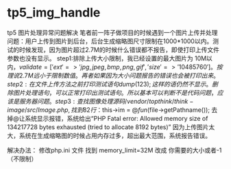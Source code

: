 # tp5_img_handle
tp5 图片处理异常问题解决
  笔者前一阵子做项目的时候遇到一个图片上传并处理问题：用户上传到图片到后台，后台生成缩略图尺寸限制在1000*1000以内。测试的时候发现，因为图片超过2.7M的时候什么错误都不报告，即使打印上传文件参数也没有显示。
  step1:排除上传大小限制，我已经设置的最大图片为 10M以内，$validate=['ext'=>'jpg,jpeg,bmp,png,gif','size'=>'10485760'] 。按理说2.7M远小于限制数值。再者如果因为大小问题报告的错误也会被打印出来。
  step2:在文件上传方法之前打印测试语句 dump(123); 这样的语仍然不显示。删除图片处理语句，可以正常打印出测试语句。所以基本可以判断不是代码问题，应该是服务器问题。
  step3:查找图像处理源码 /vendor/topthink/think-image/src/Image.php,找到82行：$this->im = @$fun($file->getPathname());
  去掉@让系统显示报错，系统给出“PHP Fatal error: Allowed memory size of 134217728 bytes exhausted (tried to allocate 8192 bytes)”
  因为上传图片太大，系统在生成缩略图的时候占用内存过多，超出最大范围，系统报告错误。
  
  
  解决办法：
  修改php.ini 文件 找到  memory_limit=32M 改成 你需要的大小或者-1（不限制）
  
